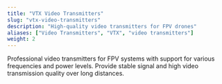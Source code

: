 ```yaml
---
title: "VTX Video Transmitters"
slug: "vtx-video-transmitters"
description: "High-quality video transmitters for FPV drones"
aliases: ["Video Transmitters", "VTX", "video transmitters"]
weight: 2
---
```


Professional video transmitters for FPV systems with support for various frequencies and power levels. Provide stable signal and high video transmission quality over long distances.